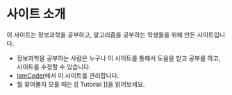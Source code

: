 # 사이트 소개

이 사이트는 정보과학을 공부하고, 알고리즘을 공부하는 학생들을 위해 만든 사이트입니다.   

* 정보과학을 공부하는 사람은 누구나 이 사이트를 통해서 도움을 받고 공부를 하고, 사이트를 수정할 수 있습니다.
* [IamCoder](./iamcoder.md)에서 이 사이트를 관리합니다.
* 뭘 찾아볼지 모를 때는 [[ Tutorial ]]을 읽어보세요.


